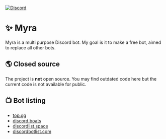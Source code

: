 [![Discord](https://img.shields.io/badge/Discord-5865F2?style=for-the-badge&logo=discord&logoColor=white)](https://myra.bot/support)

# ✨ Myra

Myra is a multi purpose Discord bot. My goal is it to make a free bot, aimed to replace all other bots.

## 🌎 Closed source

The project is **not** open source. You may find outdated code here but the current code is not available for public.

## 📺 Bot listing

* [top.gg](https://top.gg/bot/718444709445632122)
* [discord.boats](https://discord.boats/bot/718444709445632122)
* [discordlist.space](https://discordlist.space/bot/718444709445632122)
* [discordbotlist.com](https://discordbotlist.com/bots/myra)
